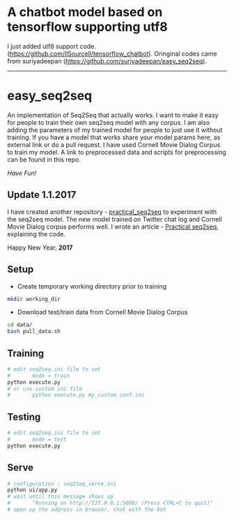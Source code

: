 # A chatbot model based on tensorflow supporting utf8

I just added utf8 support code. (https://github.com/llSourcell/tensorflow_chatbot).
Oringinal codes came from suriyadeepan (https://github.com/suriyadeepan/easy_seq2seq).







------------------------------------------------------------
# easy\_seq2seq

An implementation of Seq2Seq that actually works. I want to make it easy for people to train their own seq2seq model with any corpus. I am also adding the parameters of my trained model for people to just use it without training. If you have a model that works share your model params here, as external link or do a pull request. I have used Cornell Movie Dialog Corpus to train my model. A link to preprocessed data and scripts for preprocessing can be found in this repo.

*Have Fun!*

## Update 1.1.2017


I have created another repository - [practical_seq2seq](https://github.com/suriyadeepan/practical_seq2seq) to experiment with the seq2seq model. The new model trained on Twitter chat log and Cornell Movie Dialog corpus performs well. I wrote an article - [Practical seq2seq](http://suriyadeepan.github.io/2016-12-31-practical-seq2seq/), explaining the code.

Happy New Year, **2017**


## Setup


* Create temporary working directory prior to training

```bash
mkdir working_dir
```

* Download test/train data from Cornell Movie Dialog Corpus

```bash
cd data/
bash pull_data.sh
```

## Training

```bash
# edit seq2seq.ini file to set 
#		mode = train
python execute.py
# or use custom ini file
#		python execute.py my_custom_conf.ini
```

## Testing

```bash
# edit seq2seq.ini file to set 
#		mode = test
python execute.py
```

## Serve

```bash
# configuration : seq2seq_serve.ini
python ui/app.py
# wait until this message shows up
#		"Running on http://127.0.0.1:5000/ (Press CTRL+C to quit)"
# open up the address in browser, chat with the bot
```
